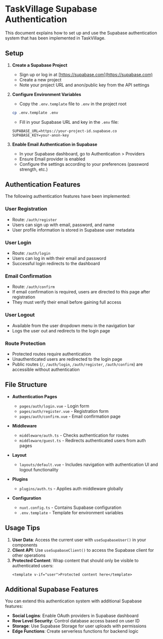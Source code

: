 # TaskVillage Supabase Authentication

This document explains how to set up and use the Supabase authentication system that has been implemented in TaskVillage.

## Setup

1. **Create a Supabase Project**
   - Sign up or log in at [https://supabase.com](https://supabase.com)
   - Create a new project
   - Note your project URL and anon/public key from the API settings

2. **Configure Environment Variables**
   - Copy the `.env.template` file to `.env` in the project root
   ```bash
   cp .env.template .env
   ```
   - Fill in your Supabase URL and key in the `.env` file:
   ```
   SUPABASE_URL=https://your-project-id.supabase.co
   SUPABASE_KEY=your-anon-key
   ```

3. **Enable Email Authentication in Supabase**
   - In your Supabase dashboard, go to Authentication > Providers
   - Ensure Email provider is enabled
   - Configure the settings according to your preferences (password strength, etc.)

## Authentication Features

The following authentication features have been implemented:

### User Registration
- Route: `/auth/register`
- Users can sign up with email, password, and name
- User profile information is stored in Supabase user metadata

### User Login
- Route: `/auth/login`
- Users can log in with their email and password
- Successful login redirects to the dashboard

### Email Confirmation
- Route: `/auth/confirm`
- If email confirmation is required, users are directed to this page after registration
- They must verify their email before gaining full access

### User Logout
- Available from the user dropdown menu in the navigation bar
- Logs the user out and redirects to the login page

### Route Protection
- Protected routes require authentication
- Unauthenticated users are redirected to the login page
- Public routes (`/`, `/auth/login`, `/auth/register`, `/auth/confirm`) are accessible without authentication

## File Structure

- **Authentication Pages**
  - `pages/auth/login.vue` - Login form
  - `pages/auth/register.vue` - Registration form
  - `pages/auth/confirm.vue` - Email confirmation page

- **Middleware**
  - `middleware/auth.ts` - Checks authentication for routes
  - `middleware/guest.ts` - Redirects authenticated users from auth pages

- **Layout**
  - `layouts/default.vue` - Includes navigation with authentication UI and logout functionality

- **Plugins**
  - `plugins/auth.ts` - Applies auth middleware globally

- **Configuration**
  - `nuxt.config.ts` - Contains Supabase configuration
  - `.env.template` - Template for environment variables

## Usage Tips

1. **User Data**: Access the current user with `useSupabaseUser()` in your components
2. **Client API**: Use `useSupabaseClient()` to access the Supabase client for other operations
3. **Protected Content**: Wrap content that should only be visible to authenticated users:
   ```vue
   <template v-if="user">Protected content here</template>
   ```

## Additional Supabase Features

You can extend this authentication system with additional Supabase features:

- **Social Logins**: Enable OAuth providers in Supabase dashboard
- **Row Level Security**: Control database access based on user ID
- **Storage**: Use Supabase Storage for user uploads with permissions
- **Edge Functions**: Create serverless functions for backend logic

